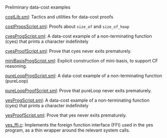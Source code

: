Preliminary data-cost examples

[costLib.sml](costLib.sml):
Tactics and utilities for data-cost proofs

[costPropsScript.sml](costPropsScript.sml):
Proofs about `size_of` and `size_of_heap`

[cyesProgScript.sml](cyesProgScript.sml):
A data-cost example of a non-terminating function (cyes)
that prints a character indefinitely

[cyesProofScript.sml](cyesProofScript.sml):
Prove that cyes never exits prematurely.

[miniBasisProgScript.sml](miniBasisProgScript.sml):
Explicit construction of mini-basis, to support CF reasoning.

[pureLoopProgScript.sml](pureLoopProgScript.sml):
A data-cost example of a non-terminating function (pureLoop)

[pureLoopProofScript.sml](pureLoopProofScript.sml):
Prove that pureLoop never exits prematurely.

[yesProgScript.sml](yesProgScript.sml):
A data-cost example of a non-terminating function (cyes)
that prints a character indefinitely

[yesProofScript.sml](yesProofScript.sml):
Prove that yes never exits prematurely.

[yes_ffi.c](yes_ffi.c):
Implements the foreign function interface (FFI) used in the yes program,
as a thin wrapper around the relevant system calls.
